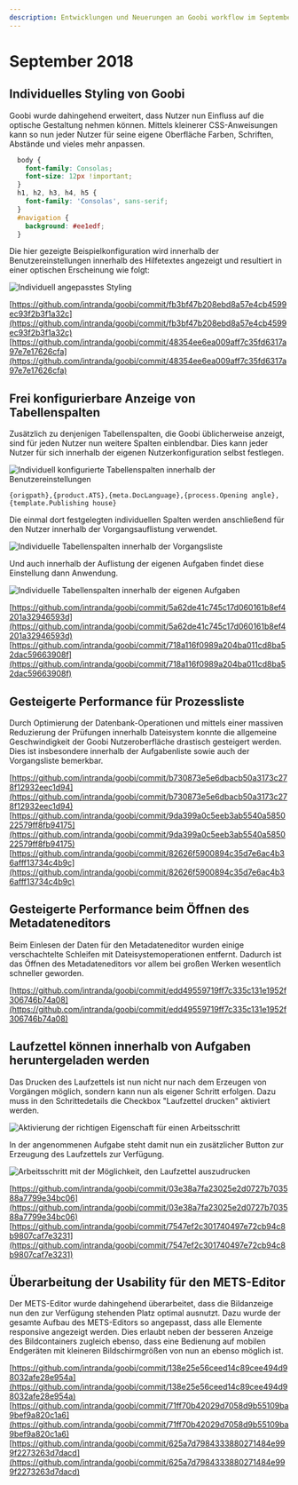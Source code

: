 ```yaml
---
description: Entwicklungen und Neuerungen an Goobi workflow im September 2018
---
```


# September 2018

## Individuelles Styling von Goobi

Goobi wurde dahingehend erweitert, dass Nutzer nun Einfluss auf die optische Gestaltung nehmen können. Mittels kleinerer CSS-Anweisungen kann so nun jeder Nutzer für seine eigene Oberfläche Farben, Schriften, Abstände und vieles mehr anpassen.

```css
  body {
    font-family: Consolas;
    font-size: 12px !important;
  }
  h1, h2, h3, h4, h5 {
    font-family: 'Consolas', sans-serif;
  }
  #navigation {
    background: #ee1edf;
  }
```

Die hier gezeigte Beispielkonfiguration wird innerhalb der Benutzereinstellungen innerhalb des Hilfetextes angezeigt und resultiert in einer optischen Erscheinung wie folgt:

![Individuell angepasstes Styling](../.gitbook/assets/1809_ui_styling_de.png)

[https://github.com/intranda/goobi/commit/fb3bf47b208ebd8a57e4cb4599ec93f2b3f1a32c](https://github.com/intranda/goobi/commit/fb3bf47b208ebd8a57e4cb4599ec93f2b3f1a32c) [https://github.com/intranda/goobi/commit/48354ee6ea009aff7c35fd6317a97e7e17626cfa](https://github.com/intranda/goobi/commit/48354ee6ea009aff7c35fd6317a97e7e17626cfa)

## Frei konfigurierbare Anzeige von Tabellenspalten

Zusätzlich zu denjenigen Tabellenspalten, die Goobi üblicherweise anzeigt, sind für jeden Nutzer nun weitere Spalten einblendbar. Dies kann jeder Nutzer für sich innerhalb der eigenen Nutzerkonfiguration selbst festlegen.

![Individuell konfigurierte Tabellenspalten innerhalb der Benutzereinstellungen](../.gitbook/assets/1809_ui_columns1_de.png)

```text
{origpath},{product.ATS},{meta.DocLanguage},{process.Opening angle},{template.Publishing house}
```

Die einmal dort festgelegten individuellen Spalten werden anschließend für den Nutzer innerhalb der Vorgangsauflistung verwendet.

![Individuelle Tabellenspalten innerhalb der Vorgangsliste](../.gitbook/assets/1809_ui_columns2_de.png)

Und auch innerhalb der Auflistung der eigenen Aufgaben findet diese Einstellung dann Anwendung.

![Individuelle Tabellenspalten innerhalb der eigenen Aufgaben](../.gitbook/assets/1809_ui_columns3_de.png)

[https://github.com/intranda/goobi/commit/5a62de41c745c17d060161b8ef4201a32946593d](https://github.com/intranda/goobi/commit/5a62de41c745c17d060161b8ef4201a32946593d) [https://github.com/intranda/goobi/commit/718a116f0989a204ba011cd8ba52dac59663908f](https://github.com/intranda/goobi/commit/718a116f0989a204ba011cd8ba52dac59663908f)

## Gesteigerte Performance für Prozessliste

Durch Optimierung der Datenbank-Operationen und mittels einer massiven Reduzierung der Prüfungen innerhalb Dateisystem konnte die allgemeine Geschwindigkeit der Goobi Nutzeroberfläche drastisch gesteigert werden. Dies ist insbesondere innerhalb der Aufgabenliste sowie auch der Vorgangsliste bemerkbar.

[https://github.com/intranda/goobi/commit/b730873e5e6dbacb50a3173c278f12932eec1d94](https://github.com/intranda/goobi/commit/b730873e5e6dbacb50a3173c278f12932eec1d94) [https://github.com/intranda/goobi/commit/9da399a0c5eeb3ab5540a585022579ff8fb94175](https://github.com/intranda/goobi/commit/9da399a0c5eeb3ab5540a585022579ff8fb94175) [https://github.com/intranda/goobi/commit/82626f5900894c35d7e6ac4b36afff13734c4b9c](https://github.com/intranda/goobi/commit/82626f5900894c35d7e6ac4b36afff13734c4b9c)

## Gesteigerte Performance beim Öffnen des Metadateneditors

Beim Einlesen der Daten für den Metadateneditor wurden einige verschachtelte Schleifen mit Dateisystemoperationen entfernt. Dadurch ist das Öffnen des Metadateneditors vor allem bei großen Werken wesentlich schneller geworden.

[https://github.com/intranda/goobi/commit/edd49559719ff7c335c131e1952f306746b74a08](https://github.com/intranda/goobi/commit/edd49559719ff7c335c131e1952f306746b74a08)

## Laufzettel können innerhalb von Aufgaben heruntergeladen werden

Das Drucken des Laufzettels ist nun nicht nur nach dem Erzeugen von Vorgängen möglich, sondern kann nun als eigener Schritt erfolgen. Dazu muss in den Schrittedetails die Checkbox "Laufzettel drucken" aktiviert werden.

![Aktivierung der richtigen Eigenschaft f&#xFC;r einen Arbeitsschritt](../.gitbook/assets/1809_task_docket1_de.png)

In der angenommenen Aufgabe steht damit nun ein zusätzlicher Button zur Erzeugung des Laufzettels zur Verfügung.

![Arbeitsschritt mit der M&#xF6;glichkeit, den Laufzettel auszudrucken](../.gitbook/assets/1809_task_docket2_de.png)

[https://github.com/intranda/goobi/commit/03e38a7fa23025e2d0727b703588a7799e34bc06](https://github.com/intranda/goobi/commit/03e38a7fa23025e2d0727b703588a7799e34bc06) [https://github.com/intranda/goobi/commit/7547ef2c301740497e72cb94c8b9807caf7e3231](https://github.com/intranda/goobi/commit/7547ef2c301740497e72cb94c8b9807caf7e3231)

## Überarbeitung der Usability für den METS-Editor

Der METS-Editor wurde dahingehend überarbeitet, dass die Bildanzeige nun den zur Verfügung stehenden Platz optimal ausnutzt. Dazu wurde der gesamte Aufbau des METS-Editors so angepasst, dass alle Elemente responsive angezeigt werden. Dies erlaubt neben der besseren Anzeige des Bildcontainers zugleich ebenso, dass eine Bedienung auf mobilen Endgeräten mit kleineren Bildschirmgrößen von nun an ebenso möglich ist.

[https://github.com/intranda/goobi/commit/138e25e56ceed14c89cee494d98032afe28e954a](https://github.com/intranda/goobi/commit/138e25e56ceed14c89cee494d98032afe28e954a) [https://github.com/intranda/goobi/commit/71ff70b42029d7058d9b55109ba9bef9a820c1a6](https://github.com/intranda/goobi/commit/71ff70b42029d7058d9b55109ba9bef9a820c1a6) [https://github.com/intranda/goobi/commit/625a7d7984333880271484e999f2273263d7dacd](https://github.com/intranda/goobi/commit/625a7d7984333880271484e999f2273263d7dacd)

